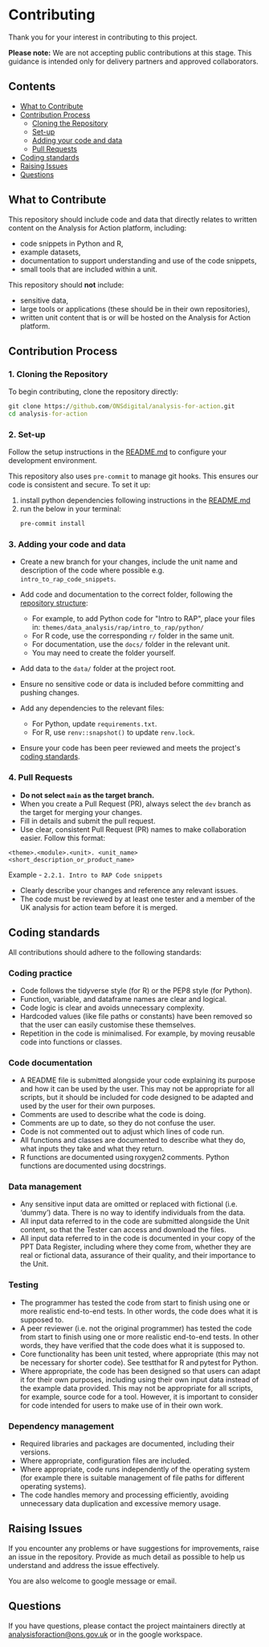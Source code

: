 # Contributing
Thank you for your interest in contributing to this project.

**Please note:** We are not accepting public contributions at this stage. This guidance is intended only for delivery partners and approved collaborators.

## Contents
- [What to Contribute](#what-to-contribute)
- [Contribution Process](#contribution-process)
  - [Cloning the Repository](#1-cloning-the-repository)
  - [Set-up](#2-set-up)
  - [Adding your code and data](#3-adding-your-code-and-data)
  - [Pull Requests](#4-pull-requests)
- [Coding standards](#coding-standards)
- [Raising Issues](#raising-issues)
- [Questions](#questions)

## What to Contribute
This repository should include code and data that directly relates to written content on the Analysis for Action platform, including:
- code snippets in Python and R,
- example datasets,
- documentation to support understanding and use of the code snippets,
- small tools that are included within a unit.

This repository should **not** include:
- sensitive data,
- large tools or applications (these should be in their own repositories),
- written unit content that is or will be hosted on the Analysis for Action platform.

## Contribution Process

### 1. **Cloning the Repository**
To begin contributing, clone the repository directly:

```cmd
git clone https://github.com/ONSdigital/analysis-for-action.git
cd analysis-for-action
```

### 2. **Set-up**
Follow the setup instructions in the [README.md](README.md) to configure your development environment.

This repository also uses `pre-commit` to manage git hooks. This ensures our code is consistent and secure. To set it up:
1. install python dependencies following instructions in the [README.md](README.md)
2. run the below in your terminal:
   ```sh
   pre-commit install
   ```

### 3. **Adding your code and data**

- Create a new branch for your changes, include the unit name and description of the code where possible e.g. `intro_to_rap_code_snippets`.

- Add code and documentation to the correct folder, following the [repository structure](README.md#repository-structure):
  - For example, to add Python code for "Intro to RAP", place your files in:
    `themes/data_analysis/rap/intro_to_rap/python/`
  - For R code, use the corresponding `r/` folder in the same unit.
  - For documentation, use the `docs/` folder in the relevant unit.
  - You may need to create the folder yourself.

- Add data to the `data/` folder at the project root.

- Ensure no sensitive code or data is included before committing and pushing changes.

- Add any dependencies to the relevant files:
  - For Python, update `requirements.txt`.
  - For R, use `renv::snapshot()` to update `renv.lock`.

- Ensure your code has been peer reviewed and meets the project's [coding standards](#coding-standards).

### 4. **Pull Requests**

- **Do not select `main` as the target branch.**
- When you create a Pull Request (PR), always select the `dev` branch as the target for merging your changes.
- Fill in details and submit the pull request.
- Use clear, consistent Pull Request (PR) names to make collaboration easier. Follow this format:

```
<theme>.<module>.<unit>. <unit_name> <short_description_or_product_name>
```
Example - `2.2.1. Intro to RAP Code snippets`
- Clearly describe your changes and reference any relevant issues.
- The code must be reviewed by at least one tester and a member of the UK analysis for action team before it is merged.

## Coding standards
All contributions should adhere to the following standards:

### Coding practice
- Code follows the tidyverse style (for R) or the PEP8 style (for Python).
- Function, variable, and dataframe names are clear and logical.
- Code logic is clear and avoids unnecessary complexity.
- Hardcoded values (like file paths or constants) have been removed so that the user can easily customise these themselves.
- Repetition in the code is minimalised. For example, by moving reusable code into functions or classes.

### Code documentation

- A README file is submitted alongside your code explaining its purpose and how it can be used by the user. This may not be appropriate for all scripts, but it should be included for code designed to be adapted and used by the user for their own purposes.
- Comments are used to describe what the code is doing.
- Comments are up to date, so they do not confuse the user.
- Code is not commented out to adjust which lines of code run.
- All functions and classes are documented to describe what they do, what inputs they take and what they return.
- R functions are documented using roxygen2 comments. Python functions are documented using docstrings.

### Data management

- Any sensitive input data are omitted or replaced with fictional (i.e. ‘dummy’) data. There is no way to identify individuals from the data.
- All input data referred to in the code are submitted alongside the Unit content, so that the Tester can access and download the files.
- All input data referred to in the code is documented in your copy of the PPT Data Register, including where they come from, whether they are real or fictional data, assurance of their quality, and their importance to the Unit.

### Testing

- The programmer has tested the code from start to finish using one or more realistic end-to-end tests. In other words, the code does what it is supposed to.
- A peer reviewer (i.e. not the original programmer) has tested the code from start to finish using one or more realistic end-to-end tests. In other words, they have verified that the code does what it is supposed to.
- Core functionality has been unit tested, where appropriate (this may not be necessary for shorter code). See testthat for R and pytest for Python.
- Where appropriate, the code has been designed so that users can adapt it for their own purposes, including using their own input data instead of the example data provided. This may not be appropriate for all scripts, for example, source code for a tool. However, it is important to consider for code intended for users to make use of in their own work.

### Dependency management

- Required libraries and packages are documented, including their versions.
- Where appropriate, configuration files are included.
- Where appropriate, code runs independently of the operating system (for example there is suitable management of file paths for different operating systems).
- The code handles memory and processing efficiently, avoiding unnecessary data duplication and excessive memory usage.

## Raising Issues
If you encounter any problems or have suggestions for improvements, raise an issue in the repository. Provide as much detail as possible to help us understand and address the issue effectively.

You are also welcome to google message or email.

## Questions
If you have questions, please contact the project maintainers directly at [analysisforaction@ons.gov.uk](analysisforaction@ons.gov.uk) or in the google workspace.
